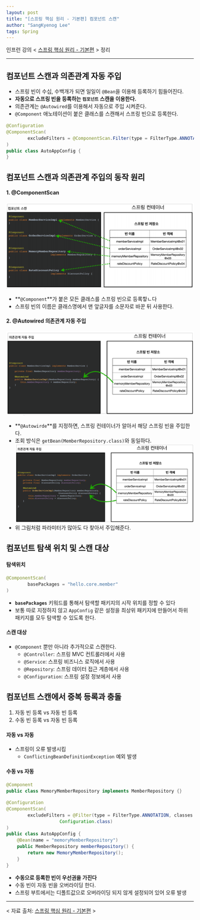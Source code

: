 ```yaml
---
layout: post
title: "[스프링 핵심 원리 - 기본편] 컴포넌트 스캔"
author: "SangKyenog Lee"
tags: Spring
---
```


인프런 강의 < [스프링 핵심 원리 - 기본편](https://www.inflearn.com/course/%EC%8A%A4%ED%94%84%EB%A7%81-%ED%95%B5%EC%8B%AC-%EC%9B%90%EB%A6%AC-%EA%B8%B0%EB%B3%B8%ED%8E%B8/dashboard) > 정리

---

## 컴포넌트 스캔과 의존관계 자동 주입
- 스프링 빈이 수십, 수백개가 되면 일일이 `@Bean`을 이용해 등록하기 힘들어진다.
- **자동으로 스프링 빈을 등록하는 **`컴포넌트`** 스캔을 이용한다.**
- 의존관계는 `@Autowired`를 이용해서 자동으로 주입 시켜준다.
- `@Component` 애노테이션이 붙은 클래스를 스캔해서 스프링 빈으로 등록한다.

```java
@Configuration
@ComponentScan(
        excludeFilters = @ComponentScan.Filter(type = FilterType.ANNOTATION, classes = Configuration.class) /// @Configuration 애노테이션 제외
)
public class AutoAppConfig {
}
```

## 컴포넌트 스캔과 의존관계 주입의 동작 원리
#### 1. @ComponentScan
![23](/assets/springcoreimage/sp23.png)
- **`@Component`**가 붙은 모든 클래스를 스프링 빈으로 등록핳ㄴ다
- 스프링 빈의 이름은 클래스명에서 맨 앞글자를 소문자로 바꾼 뒤 사용한다.
#### 2. @Autowired 의존관계 자동 주입
![24](/assets/springcoreimage/sp24.png)
- **`@Autowirde`**를 지정하면, 스프링 컨테이너가 알아서 해당 스프링 빈을 주입한다.
- 조회 방식은 `getBean(MemberRepository.class)`와 동일하다.
![25](/assets/springcoreimage/sp25.png)
- 위 그림처럼 파라미터가 많아도 다 찾아서 주입해준다.

## 컴포넌트 탐색 위치 및 스캔 대상
#### 탐색위치
```java
@ComponentScan(
        basePackages = "hello.core.member"
)
```
- **`basePackages`** 키워드를 통해서 탐색할 패키지의 시작 위치를 정할 수 있다
- 보통 따로 지정하지 않고 `AppConfig` 같은 설정을 최상위 패키지에 만들어서 하위 패키지를 모두 탐색할 수 있도록 한다.

#### 스캔 대상
- `@Component` 뿐만 아니라 추가적으로 스캔한다.
    - `@Controller`: 스프링 MVC 컨트롤러에서 사용
    - `@Service`: 스프링 비즈니스 로직에서 사용
    - `@Repository`: 스프링 데이터 접근 계층에서 사용
    - `@Configuration`: 스프링 설정 정보에서 사용


## 컴포넌트 스캔에서 중복 등록과 충돌

1. 자동 빈 등록 vs 자동 빈 등록
2. 수동 빈 등록 vs 자동 빈 등록

#### 자동 vs 자동
- 스프링이 오류 발생시킴
    - `ConflictingBeanDefinitionException` 예외 발생

#### 수동 vs 자동

```java
@Component
public class MemoryMemberRepository implements MemberRepository {}
```

```java
@Configuration
@ComponentScan(
        excludeFilters = @Filter(type = FilterType.ANNOTATION, classes =
                    Configuration.class)
)
public class AutoAppConfig {
    @Bean(name = "memoryMemberRepository")
    public MemberRepository memberRepository() {
        return new MemoryMemberRepository();
    }
}
```

- **수동으로 등록한 빈이 우선권을 가진다**
- 수동 빈이 자동 빈을 오버라이딩 한다.
- 스프링 부트에서는 디폴트값으로 오버라이딩 되지 않게 설정되어 있어 오류 발생

---

< 자료 출처: [스프링 핵심 원리 - 기본편](https://www.inflearn.com/course/%EC%8A%A4%ED%94%84%EB%A7%81-%ED%95%B5%EC%8B%AC-%EC%9B%90%EB%A6%AC-%EA%B8%B0%EB%B3%B8%ED%8E%B8/dashboard) >